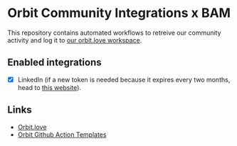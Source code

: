 # Orbit Community Integrations x BAM

This repository contains automated workflows to retreive our community activity and log it to [our orbit.love workspace](https://app.orbit.love/bam).

## Enabled integrations

- [x] LinkedIn (if a new token is needed because it expires every two months, head to [this website](orbit-bam-integration.herokuapp.com)).

## Links

- [Orbit.love](https://orbit.love)
- [Orbit Github Action Templates](https://github.com/orbit-love/github-actions-templates)
